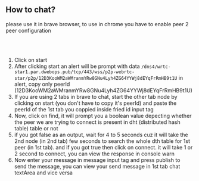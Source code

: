 <h2> How to chat? </h2>



 
 <bold>please use it in brave browser, to use in chrome you have to enable peer 2 peer configuration</bold>
 
 
 
 <br><br>
 
 <ol>
   <li> Click on start</li>
  <li>After clicking start an alert will be prompt with data <code>/dns4/wrtc-star1.par.dwebops.pub/tcp/443/wss/p2p-webrtc-star/p2p/12D3KooWM2aWMranmYRw8GNu4Lyh4ZG64YYWj8dEYqFrRmHB9t1U</code> in alert, copy only peerId (12D3KooWM2aWMranmYRw8GNu4Lyh4ZG64YYWj8dEYqFrRmHB9t1U) </li>
  <li>If you are using 2 tabs in brave to chat, start the other tab node by clicking on start (you don't have to copy it's peerId) and paste the peerId of the 1st tab you coppied inside fried id input tag</li>
    <li> Now, click on find, it will prompt you a boolean value depecting whether the peer we are trying to connect is present in dht (distributed hash table) table or not  </li>
<li> if you got false as an output, wait for 4 to 5 seconds cuz it will take the 2nd node (in 2nd tab) few seconds to search the whole dth table for 1st peer (in 1st tab). and if you got true then click on connect. it will take 1 or 2 second to connect, you can view the response in console warn </li>
  <li> Now enter your message in message input tag and press publish to send the message, you can view your send message in 1st tab chat textArea and vice versa </li>
 </ol>

